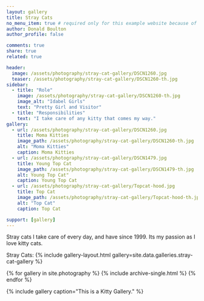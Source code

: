```yaml
---
layout: gallery
title: Stray Cats
no_menu_item: true # required only for this example website because of menu construction
author: Donald Boulton
author_profile: false

comments: true
share: true
related: true

header:
  image: /assets/photography/stray-cat-gallery/DSCN1260.jpg
  teaser: /assets/photography/stray-cat-gallery/DSCN1260-th.jpg
sidebar:
  - title: "Role"
    image: /assets/photography/stray-cat-gallery/DSCN1260-th.jpg
    image_alt: "Idabel Girls"
    text: "Pretty Girl and Visitor"
  - title: "Responsibilities"
    text: "I take care of any kitty that comes my way."
gallery:
  - url: /assets/photography/stray-cat-gallery/DSCN1260.jpg
    title: Moma Kitties
    image_path: /assets/photography/stray-cat-gallery/DSCN1260-th.jpg
    alt: "Moma Kitties"
    caption: Moma Kitties
  - url: /assets/photography/stray-cat-gallery/DSCN1479.jpg
    title: Young Top Cat
    image_path: /assets/photography/stray-cat-gallery/DSCN1479-th.jpg
    alt: Young Top Cat"
    caption: Young Top Cat
  - url: /assets/photography/stray-cat-gallery/Topcat-hood.jpg
    title: Top Cat
    image_path: /assets/photography/stray-cat-gallery/Topcat-hood-th.jpg
    alt: "Top Cat"
    caption: Top Cat

support: [gallery]
---
```


Stray cats I take care of every day, and have since 1999.
Its my passion as I love kitty cats.

Stray Cats:
{% include gallery-layout.html gallery=site.data.galleries.stray-cat-gallery %}

{% for gallery in site.photography %}
  {% include archive-single.html %}
{% endfor %}

{% include gallery caption="This is a Kitty Gallery." %}